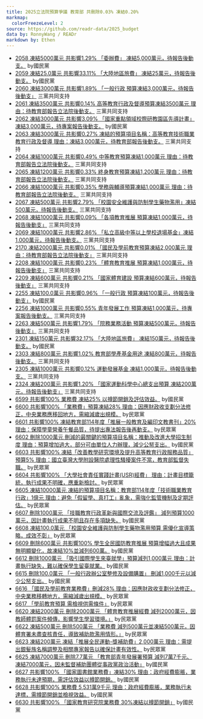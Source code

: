 ```yaml
---
title: 2025立法院預算爭議 教育部 共刪除0.03% 凍結0.20%
markmap:
  colorFreezeLevel: 2
source: https://github.com/readr-data/2025_budget
data by: RonnyWang / READr
markdown by: Ethen
---
```

- [2058 凍結5000萬元 共影響1.29% 「委辦費」 凍結5,000萬元，待報告後動支。](https://ppg.ly.gov.tw/ppg/sittings/2024121806/details?meetingDate=113/12/25&meetingTime=09:00-17:30&departmentCode=null) by國民黨
- [2059 凍結25.0萬元 共影響33.11% 「大陸地區旅費」 凍結25萬元，待報告後動支。](https://ppg.ly.gov.tw/ppg/sittings/2024121806/details?meetingDate=113/12/25&meetingTime=09:00-17:30&departmentCode=null) by國民黨
- [2060 凍結3000萬元 共影響1.89% 「一般行政 預算凍結3,000萬元，待報告後動支」](https://ppg.ly.gov.tw/ppg/sittings/2024121806/details?meetingDate=113/12/25&meetingTime=09:00-17:30&departmentCode=null) 三黨共同支持
- [2061 凍結3500萬元 共影響0.14% 高等教育行政及督導預算凍結3500萬元 理由：待教育部報告立法院後動支。](https://ppg.ly.gov.tw/ppg/sittings/2024121806/details?meetingDate=113/12/25&meetingTime=09:00-17:30&departmentCode=null) 三黨共同支持
- [2062 凍結3000萬元 共影響3.09% 「國家重點領域校際研教園區先導計畫」凍結3,000萬元，待專案報告後動支。](https://ppg.ly.gov.tw/ppg/sittings/2024121806/details?meetingDate=113/12/25&meetingTime=09:00-17:30&departmentCode=null) by國民黨
- [2063 凍結3000萬元 共影響0.27% 凍結的預算項目名稱：高等教育技術職業教育行政及督導 理由：凍結3,000萬元，待教育部報告後動支。](https://ppg.ly.gov.tw/ppg/sittings/2024121806/details?meetingDate=113/12/25&meetingTime=09:00-17:30&departmentCode=null) 三黨共同支持
- [2064 凍結1000萬元 共影響0.49% 中等教育預算凍結1,000萬元 理由：待教育部報告立法院後動支。](https://ppg.ly.gov.tw/ppg/sittings/2024121806/details?meetingDate=113/12/25&meetingTime=09:00-17:30&departmentCode=null) 三黨共同支持
- [2065 凍結1200萬元 共影響0.33% 終身教育預算凍結1,200萬元 理由：待教育部報告立法院後動支。](https://ppg.ly.gov.tw/ppg/sittings/2024121806/details?meetingDate=113/12/25&meetingTime=09:00-17:30&departmentCode=null) 三黨共同支持
- [2066 凍結1000萬元 共影響0.35% 學務與輔導預算凍結1,000萬元 理由：待教育部報告立法院後動支。](https://ppg.ly.gov.tw/ppg/sittings/2024121806/details?meetingDate=113/12/25&meetingTime=09:00-17:30&departmentCode=null) 三黨共同支持
- [2067 凍結500萬元 共影響2.79% 「校園安全維護與防制學生藥物濫用」凍結500萬元，待報告後動支。](https://ppg.ly.gov.tw/ppg/sittings/2024121806/details?meetingDate=113/12/25&meetingTime=09:00-17:30&departmentCode=null) 三黨共同支持
- [2068 凍結1000萬元 共影響0.09% 「各項教育推展 預算凍結1,000萬元，待報告後動支」](https://ppg.ly.gov.tw/ppg/sittings/2024121806/details?meetingDate=113/12/25&meetingTime=09:00-17:30&departmentCode=null) 三黨共同支持
- [2069 凍結1000萬元 共影響2.86% 「私立高級中等以上學校退場基金」凍結1,000萬元，待報告後動支。](https://ppg.ly.gov.tw/ppg/sittings/2024121806/details?meetingDate=113/12/25&meetingTime=09:00-17:30&departmentCode=null) 三黨共同支持
- [2170 凍結2000萬元 共影響0.01% 「國民及學前教育預算凍結2,000萬元 理由：待教育部報告立法院後動支」](https://ppg.ly.gov.tw/ppg/sittings/2024121806/details?meetingDate=113/12/25&meetingTime=09:00-17:30&departmentCode=null) 三黨共同支持
- [2208 凍結1000萬元 共影響0.23% 「體育教育推展 預算凍結1,000萬元，待報告後動支」](https://ppg.ly.gov.tw/ppg/sittings/2024121806/details?meetingDate=113/12/25&meetingTime=09:00-17:30&departmentCode=null) 三黨共同支持
- [2209 凍結600萬元 共影響0.21% 「國家體育建設 預算凍結600萬元，待報告後動支」](https://ppg.ly.gov.tw/ppg/sittings/2024121806/details?meetingDate=113/12/25&meetingTime=09:00-17:30&departmentCode=null) 三黨共同支持
- [2255 凍結100.0萬元 共影響0.96% 「一般行政 預算凍結100萬元，待報告後動支」](https://ppg.ly.gov.tw/ppg/sittings/2024121806/details?meetingDate=113/12/25&meetingTime=09:00-17:30&departmentCode=null) by國民黨
- [2256 凍結1000萬元 共影響0.55% 青年發展工作 預算凍結1,000萬元，待專案報告後動支。](https://ppg.ly.gov.tw/ppg/sittings/2024121806/details?meetingDate=113/12/25&meetingTime=09:00-17:30&departmentCode=null) 三黨共同支持
- [2263 凍結500萬元 共影響1.79% 「院務業務活動 預算凍結500萬元，待報告後動支」](https://ppg.ly.gov.tw/ppg/sittings/2024121806/details?meetingDate=113/12/25&meetingTime=09:00-17:30&departmentCode=null) 三黨共同支持
- [2301 凍結150萬元 共影響32.17% 「大陸地區旅費」 凍結150萬元，待報告後動支。](https://ppg.ly.gov.tw/ppg/sittings/2024121806/details?meetingDate=113/12/25&meetingTime=09:00-17:30&departmentCode=null) by國民黨
- [2303 凍結800萬元 共影響1.02% 教育部學產基金用途 凍結800萬元，待報告後動支。](https://ppg.ly.gov.tw/ppg/sittings/2024121806/details?meetingDate=113/12/25&meetingTime=09:00-17:30&departmentCode=null) 三黨共同支持
- [2305 凍結1000萬元 共影響0.12% 運動發展基金 凍結1,000萬元，待報告後動支。](https://ppg.ly.gov.tw/ppg/sittings/2024121806/details?meetingDate=113/12/25&meetingTime=09:00-17:30&departmentCode=null) 三黨共同支持
- [2324 凍結200萬元 共影響1.20% 「國家運動科學中心總支出預算 凍結200萬元，待報告後動支」](https://ppg.ly.gov.tw/ppg/sittings/2024121806/details?meetingDate=113/12/25&meetingTime=09:00-17:30&departmentCode=null) 三黨共同支持
- [6599 共影響100% 業務費 凍結25% 以撙節開銷及評估效益。](https://ppg.ly.gov.tw/ppg/sittings/2025011544/details?meetingDate=114/01/20&meetingTime=&departmentCode=null) by國民黨
- [6600 共影響100% 「業務費」預算凍結28% 理由：因應財政收支劃分法修正，中央業務應移回地方，需縮減歲出規模。](https://ppg.ly.gov.tw/ppg/sittings/2025011544/details?meetingDate=114/01/20&meetingTime=&departmentCode=null) by民眾黨
- [6601 共影響100% 凍結教育部114年度「推展一般教育及編印文教書刊」20% 理由：保障學童營養午餐品質，待提出專法報告後再動支。](https://ppg.ly.gov.tw/ppg/sittings/2025011544/details?meetingDate=114/01/20&meetingTime=&departmentCode=null) by民眾黨
- [6602 刪除1000萬元 刪減的最關鍵的預算項目名稱：推動及改進大學招生制度 理由：預算增加過大，部分可由單位人力辦理，減少公帑支出。](https://ppg.ly.gov.tw/ppg/sittings/2025011544/details?meetingDate=114/01/20&meetingTime=&departmentCode=null) by國民黨
- [6603 共影響100% 凍結「改善教學研究環境及提升高等教育行政服務品質」預算5% 理由：國立臺灣大學附設醫院處理性騷擾案件不當，教育部監督失職。](https://ppg.ly.gov.tw/ppg/sittings/2025011544/details?meetingDate=114/01/20&meetingTime=&departmentCode=null) by民眾黨
- [6604 共影響100% 「大學社會責任實踐計畫(USR)經費」 理由：計畫目標籠統，執行成果不明確，應重新檢討。](https://ppg.ly.gov.tw/ppg/sittings/2025011544/details?meetingDate=114/01/20&meetingTime=&departmentCode=null) by民眾黨
- [6605 凍結10000萬元 凍結的預算項目名稱：教育部114年度「技術職業教育行政」1億元 理由：避免「假留學、真打工」亂象，需強化監管機制及定期評估。](https://ppg.ly.gov.tw/ppg/sittings/2025011544/details?meetingDate=114/01/20&meetingTime=&departmentCode=null) by民眾黨
- [6607 刪除1000萬元 「技職教育行政革新與國際交流及評鑑」 減列預算1000萬元，因計畫執行成果不明且存在多項缺失。](https://ppg.ly.gov.tw/ppg/sittings/2025011544/details?meetingDate=114/01/20&meetingTime=&departmentCode=null) by國民黨
- [6608 凍結100.0萬元 「校園安全維護與防制學生藥物濫用預算 需優化宣導策略，成效不彰」](https://ppg.ly.gov.tw/ppg/sittings/2025011544/details?meetingDate=114/01/20&meetingTime=&departmentCode=null) by民眾黨
- [6609 刪除600萬元 共影響100% 學生全民國防教育推展 預算增幅過大且成果無明顯變化，故凍結10%並減列600萬。](https://ppg.ly.gov.tw/ppg/sittings/2025011544/details?meetingDate=114/01/20&meetingTime=&departmentCode=null) by國民黨
- [6612 刪除1000萬元 「吸引國際學生來臺就學」預算減列1,000萬元 理由：計畫執行缺失，難以確保學生留臺就業。](https://ppg.ly.gov.tw/ppg/sittings/2025011544/details?meetingDate=114/01/20&meetingTime=&departmentCode=null) by國民黨
- [6615 刪除100.0萬元 「一般行政辦公室整修及設備購置」 刪減1,000千元以減少公帑支出。](https://ppg.ly.gov.tw/ppg/sittings/2025011544/details?meetingDate=114/01/20&meetingTime=&departmentCode=null) by國民黨
- [6616 「國民及學前教育業務費」刪減28% 理由：因應財政收支劃分法修正，中央業務移轉地方，需縮減歲出規模。](https://ppg.ly.gov.tw/ppg/sittings/2025011544/details?meetingDate=114/01/20&meetingTime=&departmentCode=null) by民眾黨
- [6617 「學前教育預算 需檢視供需條件」](https://ppg.ly.gov.tw/ppg/sittings/2025011544/details?meetingDate=114/01/20&meetingTime=&departmentCode=null) by民眾黨
- [6620 凍結2000萬元 刪除2000萬元 「體育教育推展經費 減列2000萬元，因教師體罰案件頻傳，影響學生學習環境。」](https://ppg.ly.gov.tw/ppg/sittings/2025011544/details?meetingDate=114/01/20&meetingTime=&departmentCode=null) by民眾黨
- [6622 凍結500萬元 刪除500萬元 「業務費 減列500萬元並凍結500萬元，因體育署未盡查核責任，導致補助款濫用情形。」](https://ppg.ly.gov.tw/ppg/sittings/2025011544/details?meetingDate=114/01/20&meetingTime=&departmentCode=null) by民眾黨
- [6623 凍結200萬元 凍結「推展全民運動-獎補助費」2,000萬元 理由：需提出銀髮族名稱調整及相關專家報告以確保計畫有效性。](https://ppg.ly.gov.tw/ppg/sittings/2025011544/details?meetingDate=114/01/20&meetingTime=&departmentCode=null) by民眾黨
- [6625 凍結7000萬元 刪除7.7萬元 「教育部青年發展署預算 減列7萬7千元、凍結7000萬元，因未監督補助團體從事政黨政治活動」](https://ppg.ly.gov.tw/ppg/sittings/2025011544/details?meetingDate=114/01/20&meetingTime=&departmentCode=null) by國民黨
- [6627 共影響100% 「國家圖書館業務費」凍結30% 理由：政府經費膨脹，業務執行未達預期，需評估效益以撙節開銷。](https://ppg.ly.gov.tw/ppg/sittings/2025011544/details?meetingDate=114/01/20&meetingTime=&departmentCode=null) by國民黨
- [6628 共影響100% 業務費 5,531萬9千元 理由：政府經費膨脹，業務執行未達標，需撙節開銷並檢視效益。](https://ppg.ly.gov.tw/ppg/sittings/2025011544/details?meetingDate=114/01/20&meetingTime=&departmentCode=null) by國民黨
- [6630 共影響100% 「國家教育研究院業務費 30%凍結以撙節開銷」](https://ppg.ly.gov.tw/ppg/sittings/2025011544/details?meetingDate=114/01/20&meetingTime=&departmentCode=null) by國民黨
